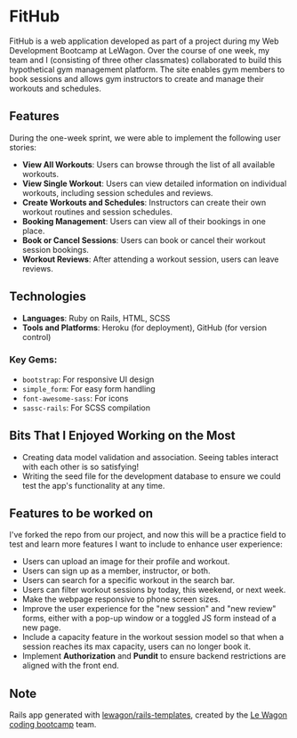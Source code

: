 # **FitHub**

FitHub is a web application developed as part of a project during my Web Development Bootcamp at LeWagon. Over the course of one week, my team and I (consisting of three other classmates) collaborated to build this hypothetical gym management platform. The site enables gym members to book sessions and allows gym instructors to create and manage their workouts and schedules.

## **Features**

During the one-week sprint, we were able to implement the following user stories:

- **View All Workouts**: Users can browse through the list of all available workouts.
- **View Single Workout**: Users can view detailed information on individual workouts, including session schedules and reviews.
- **Create Workouts and Schedules**: Instructors can create their own workout routines and session schedules.
- **Booking Management**: Users can view all of their bookings in one place.
- **Book or Cancel Sessions**: Users can book or cancel their workout session bookings.
- **Workout Reviews**: After attending a workout session, users can leave reviews.

## **Technologies**

- **Languages**: Ruby on Rails, HTML, SCSS  
- **Tools and Platforms**: Heroku (for deployment), GitHub (for version control)

### **Key Gems**:
- `bootstrap`: For responsive UI design
- `simple_form`: For easy form handling
- `font-awesome-sass`: For icons
- `sassc-rails`: For SCSS compilation

## **Bits That I Enjoyed Working on the Most**

- Creating data model validation and association. Seeing tables interact with each other is so satisfying!
- Writing the seed file for the development database to ensure we could test the app's functionality at any time.

## **Features to be worked on**

I've forked the repo from our project, and now this will be a practice field to test and learn more features I want to include to enhance user experience:

- Users can upload an image for their profile and workout.
- Users can sign up as a member, instructor, or both.
- Users can search for a specific workout in the search bar.
- Users can filter workout sessions by today, this weekend, or next week.
- Make the webpage responsive to phone screen sizes.
- Improve the user experience for the "new session" and "new review" forms, either with a pop-up window or a toggled JS form instead of a new page.
- Include a capacity feature in the workout session model so that when a session reaches its max capacity, users can no longer book it.
- Implement **Authorization** and **Pundit** to ensure backend restrictions are aligned with the front end.

## **Note**

Rails app generated with [lewagon/rails-templates](https://github.com/lewagon/rails-templates), created by the [Le Wagon coding bootcamp](https://www.lewagon.com) team.
